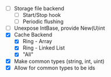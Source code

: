 - [ ] Storage file backend
  - [ ] Start/Stop hook
  - [ ] Periodic flushing
- [ ] Unexpose IntBase, provide New(U)int
- [X] Cache Backend
  - [x] Ring - Array
  - [x] Ring - Linked List
  - [X] "All"
- [x] Make common types (string, int, uint)
- [x] Allow for common types to be ids
